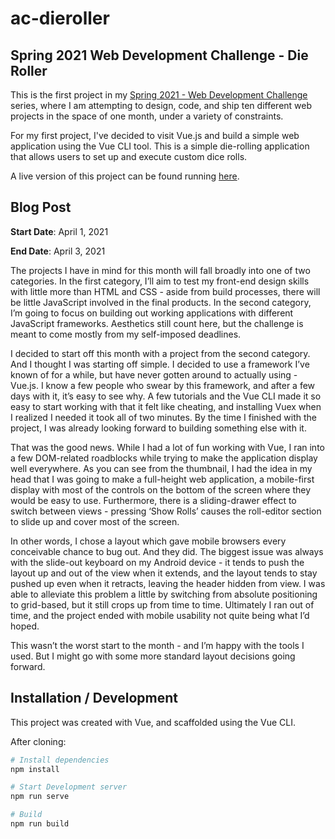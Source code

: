 # ac-dieroller

## Spring 2021 Web Development Challenge - Die Roller

This is the first project in my [Spring 2021 - Web Development Challenge](https://10in30.alexander-morse.com/) series, where I am attempting to design, code, and ship ten different web projects in the space of one month, under a variety of constraints.

For my first project, I've decided to visit Vue.js and build a simple web application using the Vue CLI tool. This is a simple die-rolling application that allows users to set up and execute custom dice rolls.

A live version of this project can be found running [here](https://arm-ac-dieroller.surge.sh/).

## Blog Post

**Start Date**: April 1, 2021

**End Date**: April 3, 2021

The projects I have in mind for this month will fall broadly into one of two categories. In the first category, I’ll aim to test my front-end design skills with little more than HTML and CSS - aside from build processes, there will be little JavaScript involved in the final products. In the second category, I’m going to focus on building out working applications with different JavaScript frameworks. Aesthetics still count here, but the challenge is meant to come mostly from my self-imposed deadlines.

I decided to start off this month with a project from the second category. And I thought I was starting off simple. I decided to use a framework I’ve known of for a while, but have never gotten around to actually using - Vue.js. I know a few people who swear by this framework, and after a few days with it, it’s easy to see why. A few tutorials and the Vue CLI made it so easy to start working with that it felt like cheating, and installing Vuex when I realized I needed it took all of two minutes. By the time I finished with the project, I was already looking forward to building something else with it.

That was the good news. While I had a lot of fun working with Vue, I ran into a few DOM-related roadblocks while trying to make the application display well everywhere. As you can see from the thumbnail, I had the idea in my head that I was going to make a full-height web application, a mobile-first display with most of the controls on the bottom of the screen where they would be easy to use. Furthermore, there is a sliding-drawer effect to switch between views - pressing ‘Show Rolls’ causes the roll-editor section to slide up and cover most of the screen.

In other words, I chose a layout which gave mobile browsers every conceivable chance to bug out. And they did. The biggest issue was always with the slide-out keyboard on my Android device - it tends to push the layout up and out of the view when it extends, and the layout tends to stay pushed up even when it retracts, leaving the header hidden from view. I was able to alleviate this problem a little by switching from absolute positioning to grid-based, but it still crops up from time to time. Ultimately I ran out of time, and the project ended with mobile usability not quite being what I’d hoped.

This wasn’t the worst start to the month - and I’m happy with the tools I used. But I might go with some more standard layout decisions going forward.

## Installation / Development

This project was created with Vue, and scaffolded using the Vue CLI.

After cloning:

```bash
# Install dependencies
npm install

# Start Development server
npm run serve

# Build
npm run build
```
